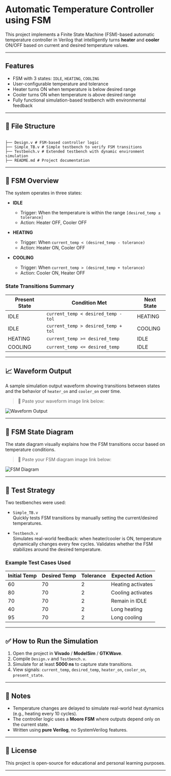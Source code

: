 # Automatic Temperature Controller using FSM

This project implements a Finite State Machine (FSM)-based automatic temperature controller in Verilog that intelligently turns **heater** and **cooler** ON/OFF based on current and desired temperature values.

---

## Features</summary>

- FSM with 3 states: `IDLE`, `HEATING`, `COOLING`
- User-configurable temperature and tolerance
- Heater turns ON when temperature is below desired range
- Cooler turns ON when temperature is above desired range
- Fully functional simulation-based testbench with environmental feedback


---

## 📂 File Structure
```

├── Design.v # FSM-based controller logic
├── Simple_TB.v # Simple testbench to verify FSM transitions
├── Testbench.v # Extended testbench with dynamic environment simulation
├── README.md # Project documentation

```

---

## 🧠 FSM Overview

The system operates in three states:

- **IDLE**
  - Trigger: When the temperature is within the range `[desired_temp ± tolerance]`
  - Action: Heater OFF, Cooler OFF

- **HEATING**
  - Trigger: When `current_temp < (desired_temp - tolerance)`
  - Action: Heater ON, Cooler OFF

- **COOLING**
  - Trigger: When `current_temp > (desired_temp + tolerance)`
  - Action: Cooler ON, Heater OFF

### State Transitions Summary

| Present State | Condition Met                            | Next State |
|---------------|-------------------------------------------|------------|
| IDLE          | `current_temp < desired_temp - tol`       | HEATING    |
| IDLE          | `current_temp > desired_temp + tol`       | COOLING    |
| HEATING       | `current_temp >= desired_temp`            | IDLE       |
| COOLING       | `current_temp <= desired_temp`            | IDLE       |

---

## 📈 Waveform Output

A sample simulation output waveform showing transitions between states and the behavior of `heater_on` and `cooler_on` over time.

> 📌 Paste your waveform image link below:

![Waveform Output](link_to_waveform_image.png)

---

## 🔁 FSM State Diagram

The state diagram visually explains how the FSM transitions occur based on temperature conditions.

> 📌 Paste your FSM diagram image link below:

![FSM Diagram](link_to_fsm_diagram.png)

---

## 🧪 Test Strategy

Two testbenches were used:

- `Simple_TB.v`  
  Quickly tests FSM transitions by manually setting the current/desired temperatures.

- `Testbench.v`  
  Simulates real-world feedback: when heater/cooler is ON, temperature dynamically changes every few cycles. Validates whether the FSM stabilizes around the desired temperature.

### Example Test Cases Used

| Initial Temp | Desired Temp | Tolerance | Expected Action   |
|--------------|--------------|-----------|--------------------|
| 60           | 70           | 2         | Heating activates  |
| 80           | 70           | 2         | Cooling activates  |
| 70           | 70           | 2         | Remain in IDLE     |
| 40           | 70           | 2         | Long heating       |
| 95           | 70           | 2         | Long cooling       |

---

## ✅ How to Run the Simulation

1. Open the project in **Vivado** / **ModelSim** / **GTKWave**.
2. Compile `Design.v` and `Testbench.v`.
3. Simulate for at least **5000 ns** to capture state transitions.
4. View signals: `current_temp`, `desired_temp`, `heater_on`, `cooler_on`, `present_state`.

---

## 📌 Notes

- Temperature changes are delayed to simulate real-world heat dynamics (e.g., heating every 10 cycles).
- The controller logic uses a **Moore FSM** where outputs depend only on the current state.
- Written using **pure Verilog**, no SystemVerilog features.

---

## 📁 License

This project is open-source for educational and personal learning purposes.

---

